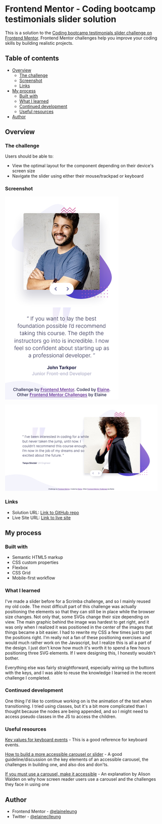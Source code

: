 # Frontend Mentor - Coding bootcamp testimonials slider solution

This is a solution to the [Coding bootcamp testimonials slider challenge on Frontend Mentor](https://www.frontendmentor.io/challenges/coding-bootcamp-testimonials-slider-4FNyLA8JL). Frontend Mentor challenges help you improve your coding skills by building realistic projects. 

## Table of contents

- [Overview](#overview)
  - [The challenge](#the-challenge)
  - [Screenshot](#screenshot)
  - [Links](#links)
- [My process](#my-process)
  - [Built with](#built-with)
  - [What I learned](#what-i-learned)
  - [Continued development](#continued-development)
  - [Useful resources](#useful-resources)
- [Author](#author)


## Overview

### The challenge

Users should be able to:

- View the optimal layout for the component depending on their device's screen size
- Navigate the slider using either their mouse/trackpad or keyboard

### Screenshot

![Mobile view of solution](./design/mobile.png)

![Desktop view of solution](./design/desktop.png)

### Links

- Solution URL: [Link to GitHub repo](https://github.com/elaineleung/frontendmentor/tree/main/codingbootcamptestimonials/)
- Live Site URL: [Link to live site](https://elaineleung.github.io/frontendmentor/codingbootcamptestimonials/)
## My process

### Built with

- Semantic HTML5 markup
- CSS custom properties
- Flexbox
- CSS Grid
- Mobile-first workflow

### What I learned

I've made a slider before for a Scrimba challenge, and so I mainly reused my old code. The most difficult part of this challenge was actually positioning the elements so that they can still be in place while the browser size changes. Not only that, some SVGs change their size depending on view. The main graphic behind the image was hardest to get right, and it was only when I realized it was positioned in the center of the images that things became a bit easier. I had to rewrite my CSS a few times just to get the positions right. I'm really not a fan of these positioning exercises and would much rather work on the Javascript, but I realize this is all a part of the design. I just don't know how much it's worth it to spend a few hours positioning three SVG elements. If I were designing this, I honestly wouldn't bother.

Everything else was fairly straightforward, especially wiring up the buttons with the keys, and I was able to reuse the knowledge I learned in the recent challenge I completed.

### Continued development

One thing I'd like to continue working on is the animation of the text when transitioning. I tried using classes, but it's a bit more complicated than I thought because the nodes are being appended, and so I might need to access pseudo classes in the JS to access the children.

### Useful resources

[Key values for keyboard events](https://developer.mozilla.org/en-US/docs/Web/API/UI_Events/Keyboard_event_key_values) - This is a good reference for keyboard events.

[How to build a more accessible carousel or slider](https://dev.to/jasonwebb/how-to-build-a-more-accessible-carousel-or-slider-35lp) - A good guideline/discussion on the key elements of an accessible carousel, the challenges in building one, and also dos and don'ts.

[If you must use a carousel, make it accessible](https://lsnrae.medium.com/if-you-must-use-a-carousel-make-it-accessible-977afd0173f4) - An explanation by Alison Walden on why how screen reader users use a carousel and the challenges they face in using one



## Author

- Frontend Mentor - [@elaineleung](https://www.frontendmentor.io/profile/elaineleung)
- Twitter - [@elaineclleung](https://twitter.com/elaineclleung)

